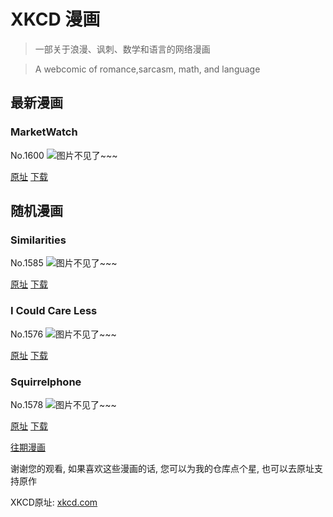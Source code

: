 # XKCD 漫画


> 一部关于浪漫、讽刺、数学和语言的网络漫画

> A webcomic of romance,sarcasm, math, and language


## 最新漫画
### MarketWatch
No.1600
![图片不见了~~~](https://imgs.xkcd.com/comics/marketwatch.png)

[原址](https://xkcd.com//1600) [下载](https://imgs.xkcd.com/comics/marketwatch.png)



## 随机漫画
### Similarities
No.1585
![图片不见了~~~](https://imgs.xkcd.com/comics/similarities.png)

[原址](https://xkcd.com//1585) [下载](https://imgs.xkcd.com/comics/similarities.png)



### I Could Care Less
No.1576
![图片不见了~~~](https://imgs.xkcd.com/comics/i_could_care_less.png)

[原址](https://xkcd.com//1576) [下载](https://imgs.xkcd.com/comics/i_could_care_less.png)



### Squirrelphone
No.1578
![图片不见了~~~](https://imgs.xkcd.com/comics/squirrelphone.png)

[原址](https://xkcd.com//1578) [下载](https://imgs.xkcd.com/comics/squirrelphone.png)



[往期漫画](image/)

谢谢您的观看, 如果喜欢这些漫画的话, 
您可以为我的仓库点个星, 也可以去原址支持原作

XKCD原址: [xkcd.com](https://xkcd.com)

